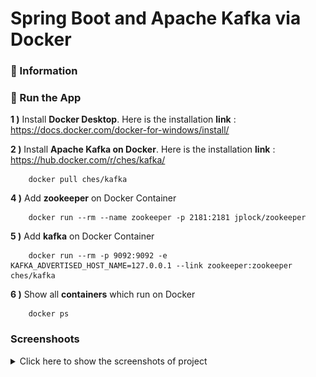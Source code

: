 # Spring Boot and Apache Kafka via Docker

### 📖 Information

### 🔨 Run the App

<b>1 )</b> Install <b>Docker Desktop</b>. Here is the installation <b>link</b> : https://docs.docker.com/docker-for-windows/install/

<b>2 )</b> Install <b>Apache Kafka on Docker</b>. Here is the installation <b>link</b> : https://hub.docker.com/r/ches/kafka/
```
    docker pull ches/kafka
```

<b>4 )</b> Add <b>zookeeper</b> on Docker Container
```
    docker run --rm --name zookeeper -p 2181:2181 jplock/zookeeper 
```
<b>5 )</b> Add <b>kafka</b> on Docker Container
```
    docker run --rm -p 9092:9092 -e KAFKA_ADVERTISED_HOST_NAME=127.0.0.1 --link zookeeper:zookeeper ches/kafka
```
<b>6 )</b> Show all <b>containers</b> which run on Docker
```
    docker ps 
```

### Screenshoots

<details>
<summary>Click here to show the screenshots of project</summary>
<table style="border: 0px;">
  <tr>
     <td align="center"> Figure 1 </td>
  </tr>
  <tr>
    <td><img width="800" height="400" src ="docker_images\0.PNG"></td>
  </tr>
  <tr>
       <td align="center"> Figure 2 </td>
  </tr>
  <tr>
      <td><img width="1300" height="400" src ="docker_images\1.PNG"></td>
  </tr>
  <tr>
       <td align="center"> Figure 3 </td>
  </tr>
  <tr>
      <td><img width="1300" height="300" src ="docker_images\2.PNG"></td>
  </tr>
  <tr>
     <td align="center"> Figure 4 </td>
  </tr>
  <tr>
    <td><img width="1300" height="300" src ="docker_images\3.PNG"></td>
  </tr>
  <tr>
       <td align="center"> Figure 5 </td>
  </tr>
  <tr>
      <td><img width="1300" height="300" src ="docker_images\4.PNG"></td>
  </tr>
  <tr>
         <td align="center"> Figure 6 </td>
  </tr>
  <tr>
        <td><img width="1300" height="300" src ="docker_images\5.PNG"></td>
  </tr>
  <tr>
        <td align="center"> Figure 7 </td>
  </tr>
  <tr>
        <td><img width="1000" height="300" src ="docker_images\6.PNG"></td>
  </tr>
  <tr>
        <td align="center"> Figure 8 </td>
  </tr>
  <tr>
        <td><img width="1300" height="300" src ="docker_images\7.PNG"></td>
  </tr>
  <tr>
        <td align="center"> Figure 9 </td>
  </tr>
  <tr>
        <td><img width="1300" height="300" src ="docker_images\8.PNG"></td>
  </tr>
  <tr>
        <td align="center"> Figure 10 </td>
  </tr>
  <tr>
        <td><img width="1300" height="300" src ="docker_images\9.PNG"></td>
  </tr>
</table>
</details>